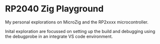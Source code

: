 # RP2040 Zig Playground
My personal explorations on MicroZig and the RP2xxxx microcontroller.

Inital exploration are focussed on setting up the build and debugging using the debugprobe in an integrate VS code environment.